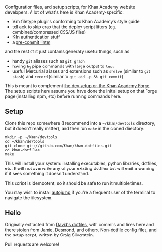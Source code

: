 Configuration files, and setup scripts, for Khan Academy website
developers.  A lot of what's here is Khan Academy-specific:

- Vim filetype plugins conforming to Khan Academy's style guide
- tell ack to skip crap that the deploy script litters
  (eg. combined/compressed CSS/JS files)
- Kiln authentication stuff
- a [pre-commit linter](https://github.com/Khan/khan-linter)

and the rest of it just contains generally useful things, such as

- handy `git` aliases such as `git graph`
- having `hg` pipe commands with large output to `less`
- useful Mercurial aliases and extensions such as `shelve` (similar to
  `git stash`) and `record` (similar to `git add -p && git commit`)

This is meant to complement [the dev setup on the Khan Academy Forge](https://sites.google.com/a/khanacademy.org/forge/for-khan-employees/-new-employees-onboard-doc/developer-setup).
The setup scripts here assume you have done the initial setup on that
Forge page (installing npm, etc) before running commands here.

Setup
-----
Clone this repo somewhere (I recommend into a `~/khan/devtools`
directory, but it doesn't really matter), and then run `make` in
the cloned directory:

    mkdir -p ~/khan/devtools
    cd ~/khan/devtools
    git clone git://github.com/Khan/khan-dotfiles.git
    cd khan-dotfiles
    make

This will install your system: installing executables, python
libraries, dotfiles, etc.  It will not overwrite any of your existing
dotfiles but will emit a warning if it sees something it doesn't
understand.

This script is idempotent, so it should be safe to run it multiple times.

You may wish to install
[autojump](https://github.com/joelthelion/autojump) if you're a
frequent user of the terminal to navigate the filesystem.

Hello
-----
Originally extracted from [David's
dotfiles](http://github.com/divad12/dotfiles), with commits and lines
here and there stolen from [Jamie](http://github.com/phleet/dotfiles),
[Desmond](https://github.com/dmnd), and others.  Non-dotfile config
files, and the setup script, written by Craig Silverstein.

Pull requests are welcome!
